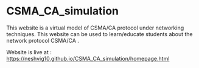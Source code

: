 # CSMA_CA_simulation

This website is a virtual model of CSMA/CA protocol under networking techniques.
This website can be used to learn/educate students about the network protocol CSMA/CA .

Website is live at : https://neshvig10.github.io/CSMA_CA_simulation/homepage.html
